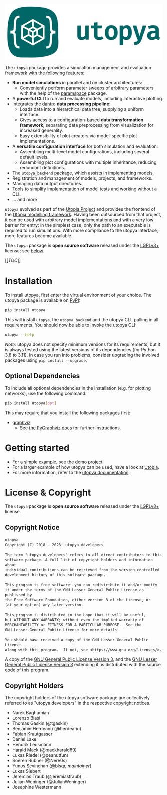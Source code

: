 [![utopya logo](doc/_static/img/logo_green.svg)][utopya-repo]

The `utopya` package provides a simulation management and evaluation framework with the following features:

- **Run model simulations** in parallel and on cluster architectures:
    - Conveniently perform parameter sweeps of arbitrary parameters with the help of the [paramspace][paramspace] package.
- A **powerful CLI** to run and evaluate models, including interactive plotting
- Integrates the [dantro][dantro] **data processing pipeline**:
    - Loads data into a hierarchical data tree, supplying a uniform interface.
    - Gives access to a configuration-based **data transformation framework**, separating data preprocessing from visualization for increased generality.
    - Easy extensibility of plot creators via model-specific plot implementations.
- A **versatile configuration interface** for both simulation and evaluation:
    - Assembling multi-level model configurations, including several default levels.
    - Assembling plot configurations with multiple inheritance, reducing redundant definitions.
- The `utopya_backend` package, which assists in implementing models.
- Registration and management of models, projects, and frameworks.
- Managing data output directories.
- Tools to simplify implementation of model tests and working without a CLI.
- ... and more

`utopya` evolved as part of the [Utopia Project][Utopia-Project] and provides the frontend of the [Utopia modelling framework][Utopia].
Having been outsourced from that project, it can be used with arbitrary model implementations and with a very low barrier for entry: in the simplest case, only the path to an executable is required to run simulations.
With more compliance to the utopya interface, more features become available.

The `utopya` package is **open source software** released under the [LGPLv3+][LGPL] license; see [below](#license-copyright).

[[_TOC_]]


<!-- start: installation -->

# Installation
To install utopya, first enter the virtual environment of your choice.
The utopya package is available on [PyPI][utopya-pypi]:

```bash
pip install utopya
```

This will install `utopya`, the `utopya_backend` and the utopya CLI, pulling in all requirements.
You should now be able to invoke the utopya CLI:

```bash
utopya --help
```

*Note:* utopya does not specify minimum versions for its requirements; but it is always tested using the latest versions of its dependencies (for Python 3.8 to 3.11).
In case you run into problems, consider upgrading the involved packages using `pip install --upgrade`.

## Optional Dependencies
To include all optional dependencies in the installation (e.g. for plotting networks), use the following command:

```bash
pip install utopya[opt]
```

This may require that you install the following packages first:
* [graphviz][graphviz]
    * See [the PyGraphviz docs](https://pygraphviz.github.io/documentation/stable/install.html) for further instructions.

<!-- end: installation -->


# Getting started
* For a simple example, see the [demo project](demo/).
* For a larger example of how utopya can be used, have a look at [Utopia][Utopia].
* For more information, refer to the [utopya documentation](https://utopya.readthedocs.io/).




# License & Copyright

The `utopya` package is **open source software** released under the [LGPLv3+][LGPL] license.

## Copyright Notice

    utopya
    Copyright (C) 2018 – 2023  utopya developers

    The term "utopya developers" refers to all direct contributors to this
    software package. A full list of copyright holders and information about
    individual contributions can be retrieved from the version-controlled
    development history of this software package.

    This program is free software: you can redistribute it and/or modify
    it under the terms of the GNU Lesser General Public License as published by
    the Free Software Foundation, either version 3 of the License, or
    (at your option) any later version.

    This program is distributed in the hope that it will be useful,
    but WITHOUT ANY WARRANTY; without even the implied warranty of
    MERCHANTABILITY or FITNESS FOR A PARTICULAR PURPOSE.  See the
    GNU Lesser General Public License for more details.

    You should have received a copy of the GNU Lesser General Public License
    along with this program.  If not, see <https://www.gnu.org/licenses/>.

A copy of the [GNU General Public License Version 3][GPL], and the [GNU Lesser General Public License Version 3][LGPL] extending it, is distributed with the source code of this program.

## Copyright Holders

The copyright holders of the utopya software package are collectively referred to as "utopya developers" in the respective copyright notices.

* Narek Baghumian
* Lorenzo Biasi
* Thomas Gaskin (@tgaskin)
* Benjamin Herdeanu (@herdeanu)
* Fabian Krautgasser
* Daniel Lake
* Hendrik Leusmann
* Harald Mack (@mackharald89)
* Lukas Riedel (@peanutfun)
* Soeren Rubner (@Nere0s)
* Yunus Sevinchan (@blsqr, *maintainer*)
* Lukas Siebert
* Jeremias Traub (@jeremiastraub)
* Julian Weninger (@JulianWeninger)
* Josephine Westermann

<!-- start: links -->

[GPL]: https://www.gnu.org/licenses/gpl-3.0.en.html
[LGPL]: https://www.gnu.org/licenses/lgpl-3.0.en.html
[utopya-repo]: https://gitlab.com/utopia-project/utopya
[utopya-pypi]: https://pypi.org/project/utopya/
[Utopia]: https://gitlab.com/utopia-project/utopia
[dantro]: https://gitlab.com/utopia-project/dantro
[paramspace]: https://gitlab.com/blsqr/paramspace
[Utopia-Project]: https://utopia-project.org/

[graphviz]: https://graphviz.org
